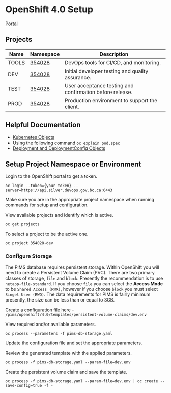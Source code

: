 # OpenShift 4.0 Setup

[Portal](https://console.apps.silver.devops.gov.bc.ca/k8s/cluster/projects)

## Projects

| Name  | Namespace                                                                                | Description                                              |
| ----- | ---------------------------------------------------------------------------------------- | -------------------------------------------------------- |
| TOOLS | [354028](https://console.apps.silver.devops.gov.bc.ca/k8s/cluster/projects/354028-tools) | DevOps tools for CI/CD, and monitoring.                  |
| DEV   | [354028](https://console.apps.silver.devops.gov.bc.ca/k8s/cluster/projects/354028-dev)   | Initial developer testing and quality assurance.         |
| TEST  | [354028](https://console.apps.silver.devops.gov.bc.ca/k8s/cluster/projects/354028-test)  | User acceptance testing and confirmation before release. |
| PROD  | [354028](https://console.apps.silver.devops.gov.bc.ca/k8s/cluster/projects/354028-prod)  | Production environment to support the client.            |

## Helpful Documentation

- [Kubernetes Objects](https://kubernetes.io/docs/concepts/overview/working-with-objects/kubernetes-objects/)
- Using the following command `oc explain pod.spec`
- [Deployment and DeploymentConfig Objects](https://docs.openshift.com/container-platform/4.5/applications/deployments/what-deployments-are.html)

## Setup Project Namespace or Environment

Login to the OpenShift portal to get a token.

`oc login --token={your token} --server=https://api.silver.devops.gov.bc.ca:6443`

Make sure you are in the appropriate project namespace when running commands for setup and configuration.

View available projects and identify which is active.

`oc get projects`

To select a project to be the active one.

`oc project 354028-dev`

### Configure Storage

The PIMS database requires persistent storage. Within OpenShift you will need to create a Persistent Volume Claim (PVC). There are two primary classes of storage, `file` and `block`. Presently the recommendation is to use `netapp-file-standard`.
If you choose `file` you can select the **Access Mode** to be `Shared Access (RWX)`, however if you choose `block` you must select `Singel User (RWO)`.
The data requirements for PIMS is fairly minimum presently, the size can be less than or equal to 3GB.

Create a configuration file here - `/pims/openshift/4.0/templates/persistent-volume-claims/dev.env`

View required and/or available parameters.

`oc process --parameters -f pims-db-storage.yaml`

Update the configuration file and set the appropriate parameters.

Review the generated template with the applied parameters.

`oc process -f pims-db-storage.yaml --param-file=dev.env`

Create the persistent volume claim and save the template.

`oc process -f pims-db-storage.yaml --param-file=dev.env | oc create --save-config=true -f -`
